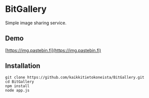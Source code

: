 # BitGallery
Simple image sharing service.

## Demo

[https://img.pastebin.fi](https://img.pastebin.fi)

## Installation

```
git clone https://github.com/kaikkitietokoneista/BitGallery.git
cd BitGallery
npm install
node app.js
```

